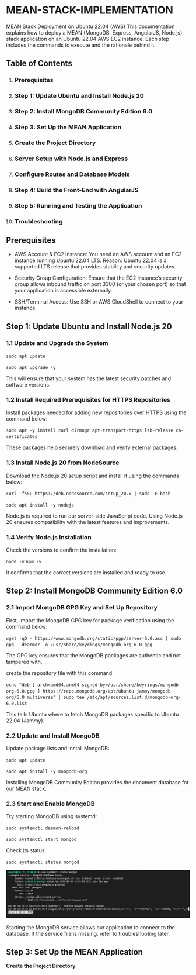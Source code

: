 # MEAN-STACK-IMPLEMENTATION
MEAN Stack Deployment on Ubuntu 22.04 (AWS) This documentation explains how to deploy a MEAN (MongoDB, Express, AngularJS, Node.js) stack application on an Ubuntu 22.04 AWS EC2 instance. Each step includes the commands to execute and the rationale behind it.

## Table of Contents

1. ### Prerequisites
2. ### Step 1: Update Ubuntu and Install Node.js 20
3. ### Step 2: Install MongoDB Community Edition 6.0
4. ### Step 3: Set Up the MEAN Application
5. ### Create the Project Directory
6. ### Server Setup with Node.js and Express
7. ### Configure Routes and Database Models
8. ### Step 4: Build the Front-End with AngularJS
9. ### Step 5: Running and Testing the Application
10. ### Troubleshooting

## Prerequisites

- AWS Account & EC2 Instance:
You need an AWS account and an EC2 instance running Ubuntu 22.04 LTS.
Reason: Ubuntu 22.04 is a supported LTS release that provides stability and security updates.

- Security Group Configuration:
Ensure that the EC2 instance’s security group allows inbound traffic on port 3300 (or your chosen port) so that your application is accessible externally.

- SSH/Terminal Access:
Use SSH or AWS CloudShell to connect to your instance.

## Step 1: Update Ubuntu and Install Node.js 20

### 1.1 Update and Upgrade the System

`sudo apt update`

`sudo apt upgrade -y`

This will ensure that your system has the latest security patches and software versions.

### 1.2 Install Required Prerequisites for HTTPS Repositories
Install packages needed for adding new repositories over HTTPS using the command below:

`sudo apt -y install curl dirmngr apt-transport-https lsb-release ca-certificates`

These packages help securely download and verify external packages.

### 1.3 Install Node.js 20 from NodeSource
Download the Node.js 20 setup script and install it using the commands below:

`curl -fsSL https://deb.nodesource.com/setup_20.x | sudo -E bash -`

`sudo apt install -y nodejs`

Node.js is required to run our server-side JavaScript code. Using Node.js 20 ensures compatibility with the latest features and improvements.

### 1.4 Verify Node.js Installation
Check the versions to confirm the installation:

`node -v`
`npm -v`

It confirms that the correct versions are installed and ready to use.

## Step 2: Install MongoDB Community Edition 6.0

### 2.1 Import MongoDB GPG Key and Set Up Repository

First, import the MongoDB GPG key for package verification using the command below:

`wget -qO - https://www.mongodb.org/static/pgp/server-6.0.asc | sudo gpg --dearmor -o /usr/share/keyrings/mongodb-org-6.0.gpg`

The GPG key ensures that the MongoDB packages are authentic and not tampered with.

create the repository file with this command

`echo "deb [ arch=amd64,arm64 signed-by=/usr/share/keyrings/mongodb-org-6.0.gpg ] https://repo.mongodb.org/apt/ubuntu jammy/mongodb-org/6.0 multiverse" | sudo tee /etc/apt/sources.list.d/mongodb-org-6.0.list`

This tells Ubuntu where to fetch MongoDB packages specific to Ubuntu 22.04 (Jammy).

### 2.2 Update and Install MongoDB

Update package lists and install MongoDB:

`sudo apt update`

`sudo apt install -y mongodb-org`

Installing MongoDB Community Edition provides the document database for our MEAN stack.

### 2.3 Start and Enable MongoDB
Try starting MongoDB using systemd:

`sudo systemctl daemon-reload`

`sudo systemctl start mongod`

Check its status

`sudo systemctl status mongod`

![status](./image/mean-mongodstatus.jpg)

Starting the MongoDB service allows our application to connect to the database. If the service file is missing, refer to troubleshooting later.

## Step 3: Set Up the MEAN Application

**Create the Project Directory**


